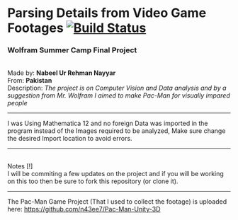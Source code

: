 # Parsing Details from Video Game Footages      [![Build Status](https://travis-ci.org/n43ee7/WSS-Final-Project.svg?branch=master)](https://travis-ci.org/n43ee7/WSS-Final-Project)
### Wolfram Summer Camp Final Project ###
 
 \
Made by: **Nabeel Ur Rehman Nayyar** \
From: **Pakistan** \
Description: *The project is on Computer Vision and Data analysis and by a suggestion from Mr. Wolfram I aimed to make Pac-Man for visually impared people*
 
 
________________________________________________________________________
I was Using Mathematica 12 and no foreign Data was imported in the program instead of the Images required to be analyzed, Make sure change the desired Import location to avoid errors. 
___________________________________________________________________________
 \
Notes [!] 
\
I will be commiting a few updates on the project and if you will be working on this too then be sure to fork this repository (or clone it).
 
 
________________________________________________________________________

The Pac-Man Game Project (That I used to collect the footage) is uploaded here:
https://github.com/n43ee7/Pac-Man-Unity-3D
